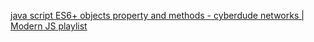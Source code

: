[ java script ES6+ objects property and methods - cyberdude networks | Modern JS playlist](https://youtu.be/-IWA5e9CNis?si=0I5Awep_B8HA3WuS)
